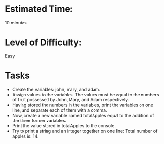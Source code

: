 # Estimated Time: 
10 minutes

# Level of Difficulty: 
Easy

# Tasks
* Create the variables: john, mary, and adam.
* Assign values to the variables. The values must be equal to the numbers of fruit possessed by John, Mary, and Adam respectively.
* Having stored the numbers in the variables, print the variables on one line, and separate each of them with a comma.
* Now, create a new variable named totalApples equal to the addition of the three former variables.
* Print the value stored in totalApples to the console.
* Try to print a string and an integer together on one line:
Total number of apples is: 14.
